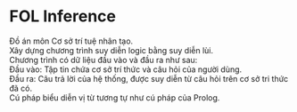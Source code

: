 # FOL Inference<br/>
Đồ án môn Cơ sở trí tuệ nhân tạo.<br/>
Xây dựng chương trình suy diễn logic bằng suy diễn lùi.<br/>
Chương trình có dữ liệu đầu vào và đầu ra như sau:<br/>
Đầu vào: Tập tin chứa cơ sở trí thức và câu hỏi của người dùng.<br/>
Đầu ra: Câu trả lời của hệ thống, được suy diễn từ câu hỏi trên cơ sở tri thức đã có.<br/>
Cú pháp biểu diễn vị từ tương tự như cú pháp của Prolog.
